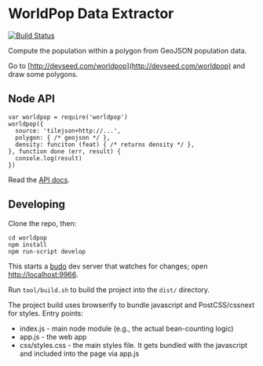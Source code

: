 # WorldPop Data Extractor
[![Build Status](https://travis-ci.org/developmentseed/worldpop.svg?branch=master)](https://travis-ci.org/developmentseed/worldpop)

Compute the population within a polygon from GeoJSON population data. 

Go to [http://devseed.com/worldpop](http://devseed.com/worldpop) and draw
some polygons.

## Node API
```
var worldpop = require('worldpop')
worldpop({
  source: 'tilejson+http://...',
  polygon: { /* geojson */ },
  density: funciton (feat) { /* returns density */ },
}, function done (err, result) {
  console.log(result)
})
```

Read the [API docs](API.md).

## Developing

Clone the repo, then:
```
cd worldpop
npm install
npm run-script develop
```

This starts a [budo](https://github.com/mattdesl/budo) dev server that watches
for changes; open [http://localhost:9966](http://localhost:9966).

Run `tool/build.sh` to build the project into the `dist/` directory.

The project build uses browserify to bundle javascript and PostCSS/cssnext for
styles.  Entry points:

 - index.js - main node module (e.g., the actual bean-counting logic)
 - app.js - the web app
 - css/styles.css - the main styles file.  It gets bundled with the javascript
   and included into the page via app.js

